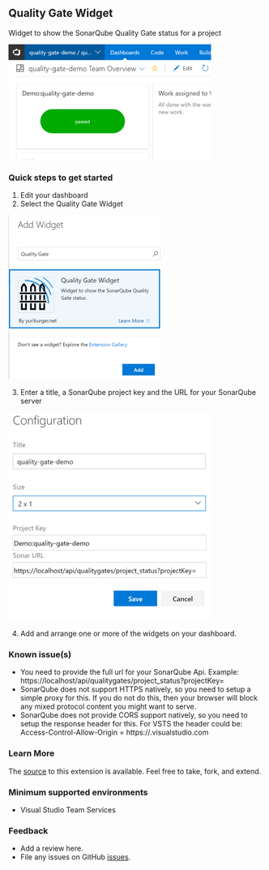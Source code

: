 ## Quality Gate Widget ##

Widget to show the SonarQube Quality Gate status for a project

![](static/images/Screen1.png)

### Quick steps to get started ###

1. Edit your dashboard
2. Select the Quality Gate Widget

![](static/images/Screen2.png)

3. Enter a title, a SonarQube project key and the URL for your SonarQube server

![](static/images/Screen3.png)

4. Add and arrange one or more of the widgets on your dashboard.

### Known issue(s)

- You need to provide the full url for your SonarQube Api. 
Example: https://localhost/api/qualitygates/project_status?projectKey=
- SonarQube does not support HTTPS natively, so you need to setup a simple proxy for this. If you do not do this, then your browser will block any mixed protocol content you might want to serve.
- SonarQube does not provide CORS support natively, so you need to setup the response header for this. For VSTS the header could be: Access-Control-Allow-Origin = https://<your account>.visualstudio.com

### Learn More

The [source](https://github.com/yuriburger/quality-gate-widget) to this extension is available. Feel free to take, fork, and extend.

### Minimum supported environments ###

- Visual Studio Team Services

### Feedback ###
- Add a review here.
- File any issues on GitHub [issues](https://github.com/yuriburger/quality-gate-widget/issues).